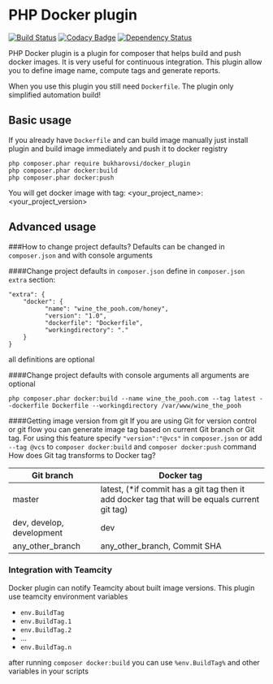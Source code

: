 PHP Docker plugin
=================
[![Build Status](https://travis-ci.org/Bukharovsi/docker_plugin.svg?branch=master)](https://travis-ci.org/Bukharovsi/docker_plugin)
[![Codacy Badge](https://api.codacy.com/project/badge/Grade/9dc4bc91426744b3b812cba54dc825d7)](https://www.codacy.com/app/bukharovSI/docker_plugin?utm_source=github.com&amp;utm_medium=referral&amp;utm_content=Bukharovsi/docker_plugin&amp;utm_campaign=Badge_Grade)
[![Dependency Status](https://www.versioneye.com/user/projects/58a763664ca76f0047de1714/badge.svg?style=flat-square)](https://www.versioneye.com/user/projects/58a763664ca76f0047de1714)

PHP Docker plugin is a plugin for composer that helps build and push docker images. 
It is very useful for continuous integration.
This plugin allow you to define image name, compute tags and generate reports.

When you use this plugin you still need `Dockerfile`. The plugin only simplified automation build!

Basic usage
-----------
If you already have `Dockerfile` and can build image manually just install plugin and build image immediately 
and push it to docker registry
```
php composer.phar require bukharovsi/docker_plugin
php composer.phar docker:build
php composer.phar docker:push
```
You will get docker image with tag: <your_project_name>:<your_project_version>

Advanced usage
--------------
###How to change project defaults? 
Defaults can be changed in `composer.json` and with console arguments

####Change project defaults in `composer.json`
define in `composer.json` `extra` section:
```
"extra": {
    "docker": {
          "name": "wine_the_pooh.com/honey",
          "version": "1.0",
          "dockerfile": "Dockerfile",
          "workingdirectory": "."
    }
}
```
all definitions are optional

####Change project defaults with console arguments
all arguments are optional
```
php composer.phar docker:build --name wine_the_pooh.com --tag latest --dockerfile Dockerfile --workingdirectory /var/www/wine_the_pooh
```

####Getting image version from git
If you are using Git for version control or git flow you can generate image tag based on current Git branch or Git tag.
For using this feature specify `"version":"@vcs"` in `composer.json` or add `--tag @vcs` to `composer docker:build` 
and `composer docker:push` command 
How does Git tag transforms to Docker tag?

| Git branch                | Docker tag                                                                                    |
|---------------------------|-----------------------------------------------------------------------------------------------|
| master                    | latest, (*if commit has a git tag then it add docker tag that will be equals current git tag) |
| dev, develop, development | dev                                                                                           |
| any_other_branch          | any_other_branch, Commit SHA                                                                |

### Integration with Teamcity
Docker plugin can notify Teamcity about built image versions. This plugin use teamcity environment variables 
 - `env.BuildTag`
 - `env.BuildTag.1`
 - `env.BuildTag.2`
 - ...
 - `env.BuildTag.n`
 
 after running `composer docker:build` you can use `%env.BuildTag%` and other variables in your scripts
